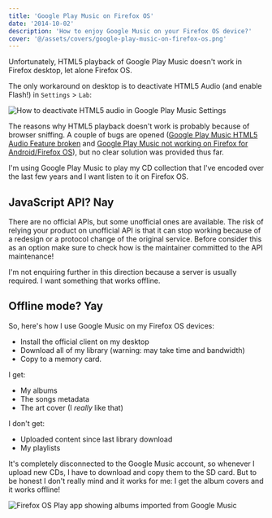 ```yaml
---
title: 'Google Play Music on Firefox OS'
date: '2014-10-02'
description: 'How to enjoy Google Music on your Firefox OS device?'
cover: '@/assets/covers/google-play-music-on-firefox-os.png'
---
```


Unfortunately, HTML5 playback of Google Play Music doesn't work in Firefox desktop, let alone Firefox OS.

The only workaround on desktop is to deactivate HTML5 Audio (and enable Flash!) in `Settings` > `Lab`:

![How to deactivate HTML5 audio in Google Play Music Settings](/img/posts/google-play-music-on-firefox-os/google-play-music-flash.png 'Deactivate HTML5 playback in Google Play Music.')

The reasons why HTML5 playback doesn't work is probably because of browser sniffing. A couple of bugs are opened ([Google Play Music HTML5 Audio Feature broken](https://bugzilla.mozilla.org/show_bug.cgi?id=911837) and [Google Play Music not working on Firefox for Android/Firefox OS](https://bugzilla.mozilla.org/show_bug.cgi?id=902531)), but no clear solution was provided thus far.

I'm using Google Play Music to play my CD collection that I've encoded over the last few years and I want listen to it on Firefox OS.

## JavaScript API? Nay

There are no official APIs, but some unofficial ones are available. The risk of relying your product on unofficial API is that it can stop working because of a redesign or a protocol change of the original service. Before consider this as an option make sure to check how is the maintainer committed to the API maintenance!

I'm not enquiring further in this direction because a server is usually required. I want something that works offline.

## Offline mode? Yay

So, here's how I use Google Music on my Firefox OS devices:

- Install the official client on my desktop
- Download all of my library (warning: may take time and bandwidth)
- Copy to a memory card.

I get:

- My albums
- The songs metadata
- The art cover (I _really_ like that)

I don't get:

- Uploaded content since last library download
- My playlists

It's completely disconnected to the Google Music account, so whenever I upload new CDs, I have to download and copy them to the SD card. But to be honest I don't really mind and it works for me: I get the album covers and it works offline!

![Firefox OS Play app showing albums imported from Google Music](/img/posts/google-play-music-on-firefox-os/Firefox-OS-play-app.png 'Firefox OS Play app')
